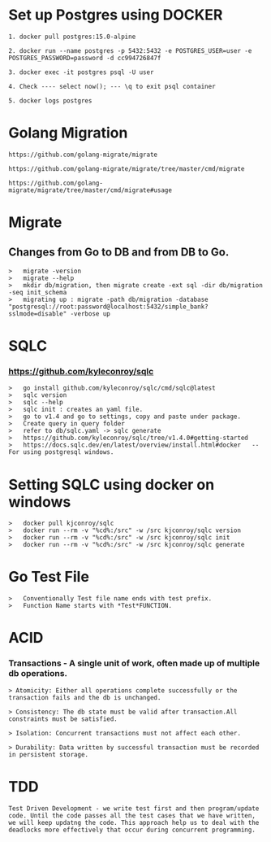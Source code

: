 # Set up Postgres using DOCKER
```
1. docker pull postgres:15.0-alpine

2. docker run --name postgres -p 5432:5432 -e POSTGRES_USER=user -e POSTGRES_PASSWORD=password -d cc994726847f

3. docker exec -it postgres psql -U user

4. Check ---- select now(); --- \q to exit psql container

5. docker logs postgres

```

# Golang Migration
```
https://github.com/golang-migrate/migrate

https://github.com/golang-migrate/migrate/tree/master/cmd/migrate

https://github.com/golang-migrate/migrate/tree/master/cmd/migrate#usage
```

#   Migrate
## Changes from Go to DB and from DB to Go.
```
>   migrate -version
>   migrate --help
>   mkdir db/migration, then migrate create -ext sql -dir db/migration -seq init_schema
>   migrating up : migrate -path db/migration -database "postgresql://root:password@localhost:5432/simple_bank?sslmode=disable" -verbose up

```

# SQLC
### https://github.com/kyleconroy/sqlc
```
>   go install github.com/kyleconroy/sqlc/cmd/sqlc@latest
>   sqlc version
>   sqlc --help
>   sqlc init : creates an yaml file.
>   go to v1.4 and go to settings, copy and paste under package.
>   Create query in query folder
>   refer to db/sqlc.yaml -> sqlc generate
>   https://github.com/kyleconroy/sqlc/tree/v1.4.0#getting-started
>   https://docs.sqlc.dev/en/latest/overview/install.html#docker   -- For using postgresql windows.

```
# Setting SQLC using docker on windows
```
>   docker pull kjconroy/sqlc
>   docker run --rm -v "%cd%:/src" -w /src kjconroy/sqlc version
>   docker run --rm -v "%cd%:/src" -w /src kjconroy/sqlc init
>   docker run --rm -v "%cd%:/src" -w /src kjconroy/sqlc generate
```


# Go Test File
```
>   Conventionally Test file name ends with test prefix.
>   Function Name starts with *Test*FUNCTION.
```


# ACID
### Transactions - A single unit of work, often made up of multiple db operations.
```
> Atomicity: Either all operations complete successfully or the transaction fails and the db is unchanged.

> Consistency: The db state must be valid after transaction.All constraints must be satisfied.

> Isolation: Concurrent transactions must not affect each other.

> Durability: Data written by successful transaction must be recorded in persistent storage.
```

# TDD
```
Test Driven Development - we write test first and then program/update code. Until the code passes all the test cases that we have written, we will keep updatng the code. This approach help us to deal with the deadlocks more effectively that occur during concurrent programming.
```




